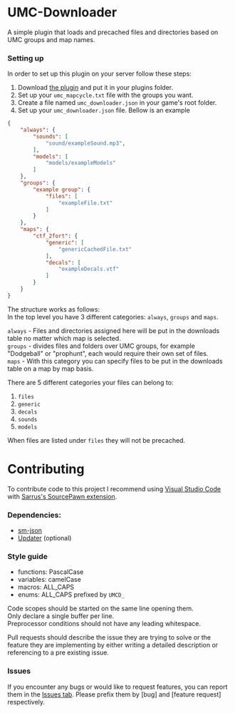 # UMC-Downloader
A simple plugin that loads and precached files and directories based on UMC groups and map names.

### Setting up
In order to set up this plugin on your server follow these steps:
1. Download [the plugin](https://github.com/Pheubel/UMC-Downloader/releases/tag/1.0.0) and put it in your plugins folder.
2. Set up your `umc_mapcycle.txt` file with the groups you want.
3. Create a file named `umc_downloader.json` in your game's root folder.
4. Set up your `umc_downloader.json` file. Bellow is an example

```json
{
    "always": {
        "sounds": [
            "sound/exampleSound.mp3",
        ],
        "models": [
            "models/exampleModels"
        ]
    },
    "groups": {
        "example group": {
            "files": [
                "exampleFile.txt"
            ]
        }
    },
    "maps": {
        "ctf_2fort": {
            "generic": [
                "genericCachedFile.txt"
            ],
            "decals": [
                "exampleDecals.vtf"
            ]
        }
    }
}
```
The structure works as follows:  
In the top level you have 3 different categories: `always`, `groups` and `maps`.  
  
`always` - Files and directories assigned here will be put in the downloads table no matter which map is selected.  
`groups` - divides files and folders over UMC groups, for example "Dodgeball" or "prophunt", each would require their own set of files.  
`maps` - With this category you can specify files to be put in the downloads table on a map by map basis.  
  
There are 5 different categories your files can belong to:
1. `files`
2. `generic`
3. `decals`
4. `sounds`
5. `models`

When files are listed under `files` they will not be precached.

# Contributing
To contribute code to this project I recommend using [Visual Studio Code](https://code.visualstudio.com/) with [Sarrus's SourcePawn extension](https://marketplace.visualstudio.com/items?itemName=Sarrus.sourcepawn-vscode&ssr=false#overview).
### Dependencies:
* [sm-json](https://github.com/clugg/sm-json)
* [Updater](https://forums.alliedmods.net/showthread.php?t=169095) (optional)

### Style guide
* functions: PascalCase
* variables: camelCase
* macros: ALL_CAPS
* enums: ALL_CAPS prefixed by `UMCD_`

Code scopes should be started on the same line opening them.  
Only declare a single buffer per line.  
Preprocessor conditions should not have any leading whitespace.

Pull requests should describe the issue they are trying to solve or the feature they are implementing by either writing a detailed description or referencing to a pre existing issue.

### Issues
If you encounter any bugs or would like to request features, you can report them in the [Issues tab](https://github.com/Pheubel/UMC-Downloader/issues). Please prefix them by \[bug\] and \[feature request\] respectively.
